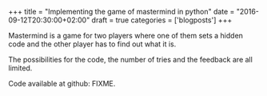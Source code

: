 +++
title = "Implementing the game of mastermind in python"
date = "2016-09-12T20:30:00+02:00"
draft = true
categories = ['blogposts']
+++

Mastermind is a game for two players where one of them sets a hidden code and the other player has to find out what it is.
<!--more-->
The possibilities for the code, the number of tries and the feedback are all limited.

Code available at github: FIXME.

